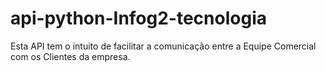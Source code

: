 # api-python-Infog2-tecnologia

Esta API tem o intuito de facilitar a comunicação entre a Equipe Comercial com os Clientes da empresa.
